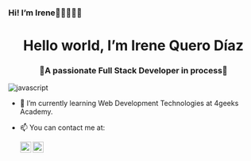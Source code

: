 ### Hi! I’m Irene👋🏽👩🏽‍💻

<h1 align="center">Hello world, I’m Irene Quero Díaz</h1>
<h3 align="center">🚀A passionate Full Stack Developer in process🚀</h3>
<p dir="auto"><animated-image data-catalyst="" style="width: 1000px;"><a target="_blank" rel="noopener noreferrer" href="https://user-images.githubusercontent.com/73097560/115834477-dbab4500-a447-11eb-908a-139a6edaec5c.gif" data-target="animated-image.originalLink"><img align="center" src="https://user-images.githubusercontent.com/73097560/115834477-dbab4500-a447-11eb-908a-139a6edaec5c.gif" alt="javascript" style="max-width: 100%; display: inline-block;" data-target="animated-image.originalImage"></a>
      <span class="AnimatedImagePlayer" data-target="animated-image.player" hidden="">
        <a data-target="animated-image.replacedLink" class="AnimatedImagePlayer-images" href="https://user-images.githubusercontent.com/73097560/115834477-dbab4500-a447-11eb-908a-139a6edaec5c.gif" target="_blank">
          <span data-target="animated-image.imageContainer">
            <img data-target="animated-image.replacedImage" alt="javascript" class="AnimatedImagePlayer-animatedImage" src="https://user-images.githubusercontent.com/73097560/115834477-dbab4500-a447-11eb-908a-139a6edaec5c.gif" style="display: block; opacity: 1;">
          <canvas class="AnimatedImagePlayer-stillImage" aria-hidden="true" width="830" height="8"></canvas></span>
        </a>
        <button data-target="animated-image.imageButton" class="AnimatedImagePlayer-images" tabindex="-1" aria-label="Play javascript"></button>
        <span class="AnimatedImagePlayer-controls" data-target="animated-image.controls">
          <button data-target="animated-image.playButton" class="AnimatedImagePlayer-button" aria-label="Play javascript">
            <svg aria-hidden="true" focusable="false" class="octicon icon-play" width="16" height="16" viewBox="0 0 16 16" fill="none" xmlns="http://www.w3.org/2000/svg">
              <path d="M4 13.5427V2.45734C4 1.82607 4.69692 1.4435 5.2295 1.78241L13.9394 7.32507C14.4334 7.63943 14.4334 8.36057 13.9394 8.67493L5.2295 14.2176C4.69692 14.5565 4 14.1739 4 13.5427Z">
            </path></svg>
            <svg aria-hidden="true" focusable="false" class="octicon icon-pause" width="16" height="16" viewBox="0 0 16 16" xmlns="http://www.w3.org/2000/svg">
              <rect x="4" y="2" width="3" height="12" rx="1"></rect>
              <rect x="9" y="2" width="3" height="12" rx="1"></rect>
            </svg>
          </button>
          <a data-target="animated-image.openButton" aria-label="Open javascript in new window" class="AnimatedImagePlayer-button" href="https://user-images.githubusercontent.com/73097560/115834477-dbab4500-a447-11eb-908a-139a6edaec5c.gif" target="_blank">
            <svg aria-hidden="true" class="octicon" xmlns="http://www.w3.org/2000/svg" viewBox="0 0 16 16" width="16" height="16">
              <path fill-rule="evenodd" d="M10.604 1h4.146a.25.25 0 01.25.25v4.146a.25.25 0 01-.427.177L13.03 4.03 9.28 7.78a.75.75 0 01-1.06-1.06l3.75-3.75-1.543-1.543A.25.25 0 0110.604 1zM3.75 2A1.75 1.75 0 002 3.75v8.5c0 .966.784 1.75 1.75 1.75h8.5A1.75 1.75 0 0014 12.25v-3.5a.75.75 0 00-1.5 0v3.5a.25.25 0 01-.25.25h-8.5a.25.25 0 01-.25-.25v-8.5a.25.25 0 01.25-.25h3.5a.75.75 0 000-1.5h-3.5z"></path>
            </svg>
          </a>
        </span>
      </span></animated-image></p>
      
      
     
      

- 🌱 I’m currently learning Web Development Technologies at 4geeks Academy.
- 📫 You can contact me at: 



  <a href="mailto:queroirene@gmail.com"> <img align="left" alt="gmail" width="22px" src="https://user-images.githubusercontent.com/113913509/200068694-8656b3ca-e8b2-4e7b-b578-317796a1ff45.png" />
</a>
  <a href="https://www.linkedin.com/in/irene-quero-920474250/"> <img align="left" alt="Mehdi's LinkdeIn" width="22px" src="https://cdn-icons-png.flaticon.com/512/174/174857.png" />
</a>

